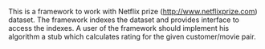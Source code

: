 This is a framework to work with Netflix prize (http://www.netflixprize.com) dataset. The framework indexes the dataset and provides interface to access the indexes. A user of the framework should implement his algorithm a stub which calculates rating for the given customer/movie pair.




